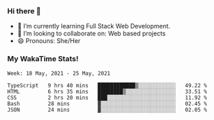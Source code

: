 ### Hi there 👋

- 🌱 I’m currently learning Full Stack Web Development.
- 👯 I’m looking to collaborate on: Web based projects
- 😄 Pronouns: She/Her

### My WakaTime Stats!

<!--START_SECTION:waka-->
```text
Week: 18 May, 2021 - 25 May, 2021

TypeScript   9 hrs 40 mins   ████████████▒░░░░░░░░░░░░   49.22 % 
HTML         6 hrs 35 mins   ████████▒░░░░░░░░░░░░░░░░   33.51 % 
CSS          2 hrs 20 mins   ███░░░░░░░░░░░░░░░░░░░░░░   11.92 % 
Bash         28 mins         ▓░░░░░░░░░░░░░░░░░░░░░░░░   02.45 % 
JSON         24 mins         ▓░░░░░░░░░░░░░░░░░░░░░░░░   02.05 % 
```
<!--END_SECTION:waka-->
